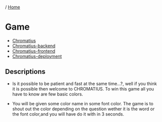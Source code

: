 / [Home](index.md)

# Game

* [Chromatius](https://github.com/tactlabs/chromatuis)
* [Chromatius-backend](https://github.com/tactlabs/chromatuis-backend)
* [Chromatius-frontend](https://github.com/tactlabs/chromatuis-frontend)
* [Chromatius-deployment](https://github.com/tactlabs/chromatuis-deployment)

## Descriptions  

- Is it possible to be patient and fast at the same time...?, well if you think it is possible then welcome to CHROMATIUS. To win this game all you have to know are few basic colors.  

- You will be given some color name in some font color. The game is to shout out the color depending on the question wether it is the word or the font color,and you will have do it with in 3 seconds.